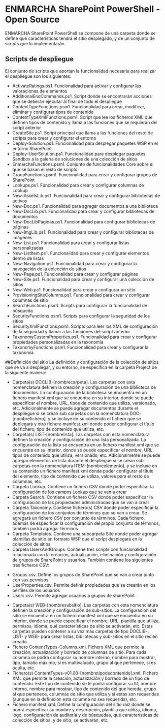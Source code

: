 # ENMARCHA SharePoint PowerShell - Open Source

ENMARCHA SharePoint PowerShell se compone de una carpeta donde se define qué características tendrá el sitio desplegado, y de un conjunto de scripts que lo implementarán.

## Scripts de despliegue
El conjunto de scripts que aportan la funcionalidad necesaria para realizar el despliegue son los siguientes:
-	ActivateRatings.ps1. Funcionalidad para activar y configurar las valoraciones de elementos
-	AdditionalEndCommands.ps1. Script donde se encontrarán acciones que se deberán ejecutar al final de todo el despliegue
-	ContentTypeFunctions.psm1. Funcionalidad para crear, modificar, eliminar y configurar tipos de contenido
-	ContentTypeXmlFunctions.psm1. Script que lee los ficheros XML que definen tipos de contenido y llama a las funciones que se requieran del script anterior
-	CreateSite.ps1. Script principal que llama a las funciones del resto de scripts para crear y configurar el entorno
-	Deploy-Solution.ps1. Funcionalidad para desplegar paquetes WSP en el entorno SharePoint
-	Deploy-UserSolution.ps1. Funcionalidad para desplegar paquetes Sandbox a la galería de soluciones de una colección de sitios
-	EnmarchaFunctions.psm1. Conjunto de funcionalidades Core sobre el que se basan el resto de scripts
-	GroupFunctions.psm1. Funcionalidad para crear y configurar grupos de SharePoint
-	Lookups.ps1. Funcionalidad para crear y configurar columnas de Lookup
-	New-AssetsLib.ps1.  Funcionalidad para crear y configurar bibliotecas de activos
-	New-Doc.ps1. Funcionalidad para agregar documentos a una biblioteca
-	New-DocLib.ps1. Funcionalidad para crear y configurar bibliotecas de documentos
-	New-DocLibPaginas.ps1. Funcionalidad para configurar bibliotecas de páginas
-	New-ImgLib.ps1. Funcionalidad para crear y configurar bibliotecas de imágenes
-	New-List.ps1. Funcionalidad para crear y configurar listas personalizadas
-	New-ListItem.ps1. Funcionalidad para crear y configurar elementos dentro de listas
-	New-Navigation.ps1. Funcionalidad para crear y configurar la navegación de la colección de sitios
-	New-Page.ps1. Funcionalidad para crear y configurar páginas
-	New-Site.ps1. Funcionalidad para crear y configurar una colección de sitios
-	New-Web.ps1. Funcionalidad para crear y configurar un sitio
-	ProvisioningSiteColumns.ps1. Funcionalidad para crear y configurar columnas de sitio
-	SearchFunctions.psm1. Scripts para configurar la funcionalidad de búsqueda
-	SecurityFunctions.psm1. Scripts para configurar la seguridad de los sitios
-	SecurityXmlFunctions.psm1. Scripts para leer los XML de configuración de la seguridad y llamar a las funciones del script anterior
-	TaxonomyCustomProperties.ps1. Funcionalidad para crear y configurar propiedades personalizadas en la taxonomía
-	TaxonomyFunctions.psm1. Funcionalidad para crear y configurar la taxonomía

##Definición del sitio
La definición y configuración de la colección de sitios que se va a desplegar, y su entorno, se especifica en la carpeta Project de la siguiente manera:
-	Carpeta(s) DOCLIB-[nombrecarpeta]. Las carpetas con esta nomenclatura definen la creación y configuración de una biblioteca de documentos. La configuración de la biblioteca se encuentra en un fichero manifest.xml que se encuentra en su interior, donde se puede especificar el nombre, URL, tipos de contenido que utiliza, versionado, etc.
Adicionalmente se puede agregar documentos durante el despliegue si se crean sub carpetas con la nomenclatura DOC-[nombrefichero], y se incluye en su contenido el fichero que se deplegará y otro fichero manifest.xml donde poder configurar el título del fichero, tipo de contenido que utiliza, etc.
-	Carpeta(s) LIST-[nombrelista]. Las carpetas con esta nomenclatura definen la creación y configuración de una lista personalizada. La configuración de la lista se encuentra en un fichero manifest.xml que se encuentra en su interior, donde se puede especificar el nombre, URL, tipos de contenido que utiliza, versionado, etc.
Adicionalmente se puede agregar elementos de lista durante el despliegue si se crean sub carpetas con la nomenclatura ITEM-[nombreelemento], y se incluye en su contenido un fichero manifest.xml donde poder configurar el título del elemento, tipo de contenido que utiliza, valores para el resto de columnas, etc.
-	Carpeta Lookup. Contiene un fichero CSV donde poder especificar la configuración de los campos Lookup que se van a crear
-	Carpeta Search. Contiene un fichero CSV donde poder especificar la configuración de las propiedades administradas que se van a crear
-	Carpeta Taxonomy. Contiene fichero(s) CSV donde poder especificar la configuración de los conjuntos de términos que se van a crear. Se agregará un fichero CSV por conjunto de términos. Cada fichero, además de especificar la configuración del propio conjunto de términos, también podrá agregar términos
-	Carpeta Templates. Contiene una subcarpeta Site donde poder agregar plantillas de sitio en formato WSP que el script desplegará en la colección de sitios
-	Carpeta UsersAndGroups. Contiene tres scripts con funcionalidad relacionada con la creación, actualización, eliminación y configuración de grupos de SharePoint y usuarios. También contiene los siguientes tres ficheros CSV:
*	Groups.csv. Define los grupos de SharePoint que se van a crear junto con sus permisos
*	UserProperties.csv. Permite definir propiedades que se crearán en los perfiles de los usuarios
*	Users.csv. Permite agregar usuarios a grupos de sharePoint
-	Carpeta(s) WEB-[nombresubsitio]. Las carpetas con esta nomenclatura definen la creación y configuración de sub-sitios. La configuración del sitio se encuentra en un fichero manifest.xml que se encuentra en su interior, donde se puede especificar el nombre, URL, plantilla que utiliza, permisos, idioma, qué características de sitio se activarán, etc.
Estas carpetas pueden contener a su vez más carpetas de tipo DOCLIB-, LIST- y WEB- para crear listas, bibliotecas y sub-sitios en el sitio recién creado
-	Fichero ContentTypes-Columns.xml. Fichero XML que permite la creación, actualización y borrado de columnas de sitio. Para cada columna se podrá configurar su nombre interno, nombre para mostrar, tipo, tamaño máximo, si es multivaluado, grupo al que pertenece, si es oculta, etc.
-	Fichero(s) ContentTypes-v01.00-[nombretipodecontenido].xml. Fichero XML que permite la creación, actualización y borrado de un tipo de contenido. Este tipo de contenido se le podrá configurar su ID, nombre interno, nombre para mostrar, tipo de contenido del que hereda, grupo al que pertenece, columnas de sitio que utiliza y si estas son requeridas (aunque en la definición esta columna no sea requerida), etc.
-	Fichero manifest.xml. Define la configuración del sitio raíz donde se podrá especificar su nombre y descripción, plantilla que utiliza, idioma, logo, configuración de auditoría y de búsquedas, qué características de colección de sitios, y de sitio, se activarán, etc.
